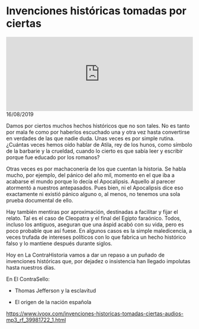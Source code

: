 # Invenciones históricas tomadas por ciertas
<iframe id='audio_88903085' frameborder='0' allowfullscreen='' scrolling='no' height='200' style='width:100%;' src='https://www.ivoox.com/player_ej_39981722_6_1.html' loading='lazy'></iframe>16/08/2019

Damos por ciertos muchos hechos históricos que no son tales. No es tanto por mala fe como por haberlos escuchado una y otra vez hasta convertirse en verdades de las que nadie duda. Unas veces es por simple rutina. ¿Cuántas veces hemos oído hablar de Atila, rey de los hunos, como símbolo de la barbarie y la crueldad, cuando lo cierto es que sabía leer y escribir porque fue educado por los romanos? 

 Otras veces es por machaconería de los que cuentan la historia. Se habla mucho, por ejemplo, del pánico del año mil, momento en el que iba a acabarse el mundo porque lo decía el Apocalipsis. Aquello al parecer atormentó a nuestros antepasados. Pues bien, ni el Apocalipsis dice eso exactamente ni existió pánico alguno o, al menos, no tenemos una sola prueba documental de ello. 

 Hay también mentiras por aproximación, destinadas a facilitar y fijar el relato. Tal es el caso de Cleopatra y el final del Egipto faraónico. Todos, incluso los antiguos, aseguran que una áspid  acabó con su vida, pero es poco probable que así fuese. En algunos casos es la simple maledicencia, a veces trufada de intereses políticos con lo que fabrica un hecho histórico falso y lo mantiene después durante siglos.  

 Hoy en La ContraHistoria vamos a dar un repaso a un puñado de invenciones históricas que, por dejadez o insistencia han llegado impolutas hasta nuestros días. 

 En El ContraSello:

 - Thomas Jefferson y la esclavitud

 - El origen de la nación española 

 

https://www.ivoox.com/invenciones-historicas-tomadas-ciertas-audios-mp3_rf_39981722_1.html

